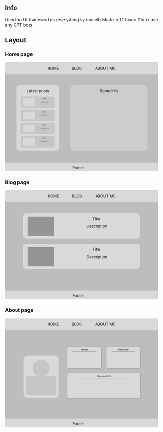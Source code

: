 ## Info
Used no UI frameworkds (everything by myself)
Made in 12 hours
Didn't use any GPT bots

## Layout
### Home page
![image ](./img/Home%20page.jpg)

### Blog page
![image ](./img/BLOG%20page.jpg)

### About page
![image ](./img/ABOUT%20page.jpg)

